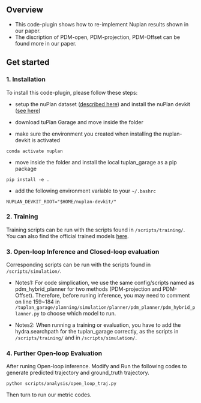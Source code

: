 ## Overview

- This code-plugin shows how to re-implement Nuplan results shown in our paper.
- The discription of PDM-open, PDM-projection, PDM-Offset can be found more in our paper.

## Get started

### 1. Installation
To install this code-plugin, please follow these steps:
- setup the nuPlan dataset ([described here](https://nuplan-devkit.readthedocs.io/en/latest/dataset_setup.html)) and install the nuPlan devkit ([see here](https://nuplan-devkit.readthedocs.io/en/latest/installation.html))
- download tuPlan Garage and move inside the folder

- make sure the environment you created when installing the nuplan-devkit is activated
```
conda activate nuplan
```
- move inside the folder and install the local tuplan_garage as a pip package
```
pip install -e .
```
- add the following environment variable to your `~/.bashrc`
```
NUPLAN_DEVKIT_ROOT="$HOME/nuplan-devkit/"
```

### 2. Training
Training scripts can be run with the scripts found in `/scripts/training/`.
You can also find the official trained models [here](https://drive.google.com/drive/folders/1LLdunqyvQQuBuknzmf7KMIJiA2grLYB2?usp=sharing).

### 3. Open-loop Inference and Closed-loop evaluation
Corresponding scripts can be run with the scripts found in `/scripts/simulation/`.

- Notes1: For code simplication, we use the same config/scripts named as pdm_hybrid_planner for two methods (PDM-projection and PDM-Offset). Therefore, before runing inference, you may need to comment on line 159~184 in `/tuplan_garage/planning/simulation/planner/pdm_planner/pdm_hybrid_planner.py` to choose which model to run. 

- Notes2: When running a training or evaluation, you have to add the hydra.searchpath for the tuplan_garage correctly, as the scripts in `/scripts/training/` and in `/scripts/simulation/`.

### 4. Further Open-loop Evaluation

After runing Open-loop inference.
Modify and Run the following codes to generate predicted trajectory and ground_truth trajectory.
```
python scripts/analysis/open_loop_traj.py
```

Then turn to run our metric codes.